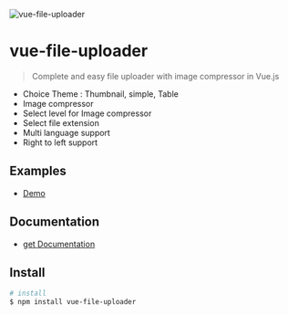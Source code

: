 ![vue-file-uploader](https://img.techpowerup.org/200626/vue-file-uploader038.png)


# vue-file-uploader

> Complete and easy file uploader with image compressor in Vue.js

+ Choice Theme : Thumbnail, simple, Table
+ Image compressor
+ Select level for Image compressor
+ Select file extension
+ Multi language support
+ Right to left support


## Examples
- [Demo](https://friendly-varahamihira-45c09f.netlify.app)

## Documentation
- [get Documentation](https://friendly-varahamihira-45c09f.netlify.app/documentation)

## Install
```bash
# install 
$ npm install vue-file-uploader

